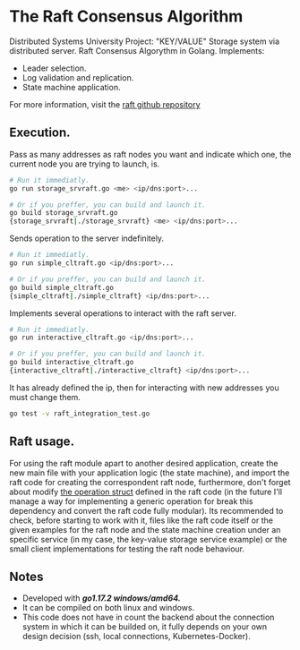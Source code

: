 # The Raft Consensus Algorithm
Distributed Systems University Project: "KEY/VALUE" Storage system via distributed server. Raft Consensus Algorythm in Golang. Implements:
- Leader selection.
- Log validation and replication.
- State machine application.

For more information, visit the [raft github repository]

## Execution.
Pass as many addresses as raft nodes you want and indicate which one, the current node you are trying to launch, is.
```bash
# Run it immediatly.
go run storage_srvraft.go <me> <ip/dns:port>...

# Or if you preffer, you can build and launch it.
go build storage_srvraft.go
{storage_srvraft|./storage_srvraft} <me> <ip/dns:port>...
```

Sends operation to the server indefinitely.
```bash
# Run it immediatly.
go run simple_cltraft.go <ip/dns:port>...

# Or if you preffer, you can build and launch it.
go build simple_cltraft.go 
{simple_cltraft|./simple_cltraft} <ip/dns:port>...
```

Implements several operations to interact with the raft server.
```bash
# Run it immediatly.
go run interactive_cltraft.go <ip/dns:port>...

# Or if you preffer, you can build and launch it.
go build interactive_cltraft.go
{interactive_cltraft|./interactive_cltraft} <ip/dns:port>...
```

It has already defined the ip, then for interacting with new addresses you must change them.
```bash
go test -v raft_integration_test.go 
```

## Raft usage.
For using the raft module apart to another desired application, create the new main file with your application logic (the state machine), and import the raft code for creating the correspondent raft node, furthermore, don't forget about modify [the operation struct] defined in the raft code (in the future I'll manage a way for implementing a generic operation for break this dependency and convert the raft code fully modular). Its recommended to check, before starting to work with it, files like the raft code itself or the given examples for the raft node and the state machine creation under an specific service (in my case, the key-value storage service example) or the small client implementations for testing the raft node behaviour.


## Notes
- Developed with ***go1.17.2 windows/amd64.***
- It can be compiled on both linux and windows. 
- This code does not have in count the backend about the connection system in which it can be builded on, it fully depends on your own design decision (ssh, local connections, Kubernetes-Docker).

[raft github repository]: https://raft.github.io
[the operation struct]:https://github.com/ddevigner/raft-go/blob/main/internal/raft/raft.go#L84-L88
